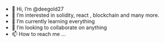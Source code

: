 - 👋 Hi, I’m @deegold27
- 👀 I’m interested in solidity, react , blockchain and many more.
- 🌱 I’m currently learning everything
- 💞️ I’m looking to collaborate on anything
- 📫 How to reach me ...

<!---
deegold27/deegold27 is a ✨ special ✨ repository because its `README.md` (this file) appears on your GitHub profile.
You can click the Preview link to take a look at your changes.
--->
